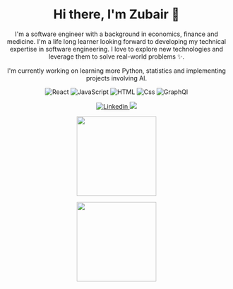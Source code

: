 ### <h1 align=center>Hi there, I'm Zubair 👋</h1>

<p align=center>I'm a software engineer with a background in economics, finance and medicine. I'm a life long learner looking forward to developing my technical expertise in software engineering. I love to explore new technologies and leverage them to solve real-world problems ✨.
  
<p align=center>I'm currently working on learning more Python, statistics and implementing projects involving AI.</p>


<p
   align=center>
    <img alt="React" src="https://img.shields.io/badge/React-61DAFB?logo=react&logoColor=white&style=for-the-badge" /> 
    <img alt="JavaScript" src="https://img.shields.io/badge/JavaScript-F7DF1E?logo=javascript&logoColor=white&style=for-the-badge" />
    <img alt="HTML" src="https://img.shields.io/badge/HTML-E34F26?logo=html5&logoColor=white&style=for-the-badge" />
    <img alt="Css" src="https://img.shields.io/badge/CSS-1572B6?logo=css3&logoColor=white&style=for-the-badge" />
    <img alt="GraphQl" src="https://img.shields.io/badge/GraphQL-E10098?logo=graphql&logoColor=white&style=for-the-badge" />
</p>


<p
   align=center>
    <a href="https://www.linkedin.com/in/zubair-akbar-engineer/">
      <img
        alt="Linkedin"
        src="https://img.shields.io/badge/linkedin-0077B5?logo=linkedin&logoColor=white&style=for-the-badge"
      />
    </a>
   <a href="#">
      <img 
       src="https://shields-io-visitor-counter.herokuapp.com/badge?page=zubair-akbar.zubair-akbar&labelColor=000000&logo=GitHub&logoColor=FFFFFF&color=1D70B8&style=for-the-badge">
   </a>
</p>

<p 
   align=center>
    <img height="180em" src="https://github-readme-stats.vercel.app/api?username=zubair-akbar&show_icons=true&hide_border=true&&count_private=true&include_all_commits=true&theme=dracula" 
    />
</p>

<p 
   align=center>
    <img height="180em" src="https://github-readme-stats.vercel.app/api/top-langs/?username=zubair-akbar&layout=compact&theme=dracula"
    />
</p>

  
  <!--
**zubair-akbar/zubair-akbar** is a ✨ _special_ ✨ repository because its `README.md` (this file) appears on your GitHub profile.

Here are some ideas to get you started:

- 🔭 I’m currently working on ...
- 🌱 I’m currently learning ...
- 👯 I’m looking to collaborate on ...
- 🤔 I’m looking for help with ...
- 💬 Ask me about ...
- 📫 How to reach me: ...
- 😄 Pronouns: ...
- ⚡ Fun fact: ...

Non functional <img src="https://github-readme-stats.vercel.app/api/top-langs/?username=zubair-akbar&langs_count=5&theme=dracula&layout=compact" />]

-->
